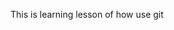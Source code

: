 This is learning lesson of how use git
<!---
konykatch/konykatch is a ✨ special ✨ repository because its `README.md` (this file) appears on your GitHub profile.
You can click the Preview link to take a look at your changes.
--->

